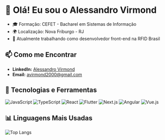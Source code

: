 # 👋 Olá! Eu sou o Alessandro Virmond

- 🎓 Formação: CEFET - Bacharel em Sistemas de Informação
- 🌍 Localização: Nova Friburgo - RJ
- 💼 Atualmente trabalhando como desenvolvedor front-end na RFID Brasil


## 📫 Como me Encontrar

- **LinkedIn:** [Alessandro Virmond](https://www.linkedin.com/in/alessandrovirmond/)
- **Email:** avirmond2000@gmail.com


## 🚀 Tecnologias e Ferramentas

<p align="left">
  <img src="https://img.shields.io/badge/JavaScript-%23F7DF1E.svg?&style=for-the-badge&logo=javascript&logoColor=black" alt="JavaScript"/>
<img src="https://img.shields.io/badge/TypeScript-%23007ACC.svg?&style=for-the-badge&logo=typescript&logoColor=white" alt="TypeScript"/>
<img src="https://img.shields.io/badge/React-%2361DAFB.svg?&style=for-the-badge&logo=react&logoColor=black" alt="React"/>
<img src="https://img.shields.io/badge/Flutter-%2302569B.svg?&style=for-the-badge&logo=flutter&logoColor=white" alt="Flutter"/>
<img src="https://img.shields.io/badge/Next.js-%23000000.svg?&style=for-the-badge&logo=next-dot-js&logoColor=white" alt="Next.js"/>
<img src="https://img.shields.io/badge/Angular-%23DD0031.svg?&style=for-the-badge&logo=angular&logoColor=white" alt="Angular"/>
<img src="https://img.shields.io/badge/Vue.js-%234FC08D.svg?&style=for-the-badge&logo=vue-dot-js&logoColor=white" alt="Vue.js"/>

</p>

## 📊 Linguagens Mais Usadas

![Top Langs](https://github-readme-stats.vercel.app/api/top-langs/?username=alessandrovirmond&&show_icons=true&icon_color=ffff80&text_color=d963bb&title_color=bd93fa&layout=compact&bg_color=373a5)


